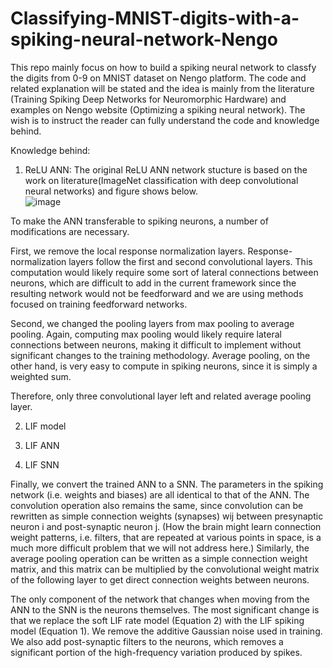 # Classifying-MNIST-digits-with-a-spiking-neural-network-Nengo
This repo mainly focus on how to build a spiking neural network to classfy the digits from 0-9 on MNIST dataset on Nengo platform. The code and related explanation will be stated and the idea is mainly from the literature (Training Spiking Deep Networks for Neuromorphic Hardware) and examples on Nengo website (Optimizing a spiking neural network). The wish is to instruct the reader can fully understand the code and knowledge behind. 

Knowledge behind:

1. ReLU ANN:
The original ReLU ANN network stucture is based on the work on literature(ImageNet classification with deep convolutional neural networks) and figure shows below.  
![image](https://user-images.githubusercontent.com/60885586/200172935-5707b8a6-3d65-4e5f-8093-d62a4a8cd4ef.png) 

To make the ANN transferable to spiking neurons, a number of modifications are necessary. 

  First, we remove the local response normalization layers. Response-normalization layers follow the first and second convolutional layers. This computation would likely require some sort of lateral connections between neurons, which are difficult to add in the current framework since the resulting network would not be feedforward and we are using methods focused on training feedforward networks.
  
  Second, we changed the pooling layers from max pooling to average pooling. Again, computing max pooling would likely require lateral connections between neurons, making it difficult to implement without significant changes to the training methodology. Average pooling, on the other hand, is very easy to compute in spiking neurons, since it is simply a weighted sum.
  
Therefore, only three convolutional layer left and related average pooling layer. 

2. LIF model 

3. LIF ANN

4. LIF SNN

Finally, we convert the trained ANN to a SNN. The parameters in the spiking network (i.e. weights and biases) are all identical to that of the ANN. The convolution operation also remains the same, since convolution can be rewritten as simple connection weights (synapses) wij between presynaptic neuron i and post-synaptic neuron j. (How the brain might learn connection weight patterns, i.e. filters, that are repeated at various points in space, is a much more difficult problem that
we will not address here.) Similarly, the average pooling operation can be written as a simple connection weight matrix, and this matrix can be multiplied by the convolutional weight matrix of the following layer to get direct connection weights between neurons.

The only component of the network that changes when moving from the ANN to the SNN is the neurons themselves. The most significant change is that we replace the soft LIF rate model (Equation 2) with the LIF spiking model (Equation 1). We remove the additive Gaussian noise used in training. We also add post-synaptic filters to the neurons, which removes a significant portion of the high-frequency variation produced by spikes.



